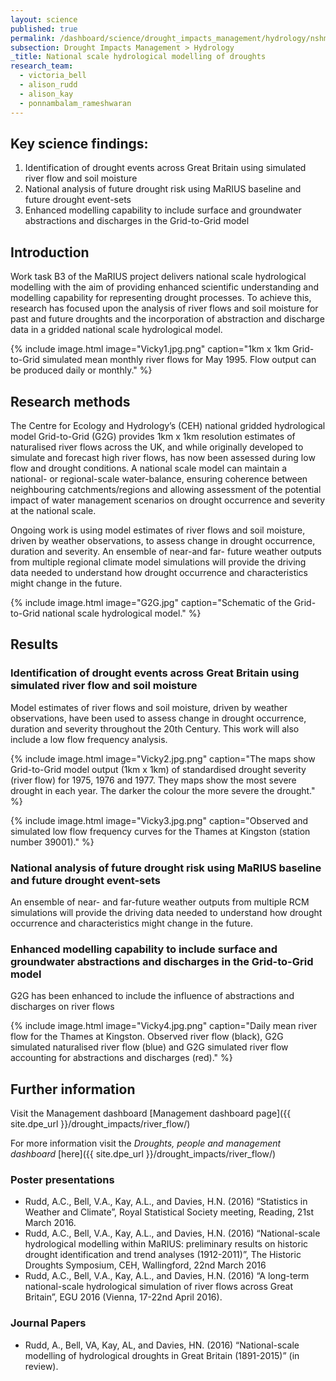 ```yaml
---
layout: science
published: true
permalink: /dashboard/science/drought_impacts_management/hydrology/nshmd/
subsection: Drought Impacts Management > Hydrology
_title: National scale hydrological modelling of droughts
research_team:
  - victoria_bell
  - alison_rudd
  - alison_kay
  - ponnambalam_rameshwaran
---
```

 
## Key science findings:
1.	Identification of drought events across Great Britain using simulated river flow and soil moisture 
2.	 National analysis of future drought risk using MaRIUS baseline and future drought event-sets
3.	Enhanced modelling capability to include surface and groundwater abstractions and discharges in the Grid-to-Grid model


## Introduction

Work task B3 of the MaRIUS project delivers national scale hydrological modelling with the aim of providing enhanced scientific understanding and modelling capability for representing drought processes. To achieve this, research has focused upon the analysis of river flows and soil moisture for past and future droughts and the incorporation of abstraction and discharge data in a gridded national scale hydrological model. 

{% include 
	image.html 
	image="Vicky1.jpg.png" 
	caption="1km x 1km Grid-to-Grid simulated mean monthly river flows for May 1995. Flow output can be produced daily or monthly." 
%}

## Research methods

The Centre for Ecology and Hydrology’s (CEH) national gridded hydrological model Grid-to-Grid (G2G) provides 1km x 1km resolution estimates of naturalised river flows across the UK, and while originally developed to simulate and forecast high river flows, has now been assessed during low flow and drought conditions. A national scale model can maintain a national- or regional-scale water-balance, ensuring coherence between neighbouring catchments/regions and allowing assessment of the potential impact of water management scenarios on drought occurrence and severity at the national scale. 

Ongoing work is using model estimates of river flows and soil moisture, driven by weather observations, to assess change in drought occurrence, duration and severity. An ensemble of near-and far- future weather outputs from multiple regional climate model simulations will provide the driving data needed to understand how drought occurrence and characteristics might change in the future.

{% include 
	image.html 
	image="G2G.jpg" 
	caption="Schematic of the Grid-to-Grid national scale hydrological model." 
%}

## Results 

### Identification of drought events across Great Britain using simulated river flow and soil moisture 

Model estimates of river flows and soil moisture, driven by weather observations, have been used to assess change in drought occurrence, duration and severity throughout the 20th Century. This work will also include a low flow frequency analysis.  

{% include 
	image.html 
	image="Vicky2.jpg.png" 
	caption="The maps show Grid-to-Grid model output (1km x 1km) of standardised drought severity (river flow) for 1975, 1976 and 1977. They maps show the most severe drought in each year. The darker the colour the more severe the drought." 
%}

{% include 
	image.html 
	image="Vicky3.jpg.png" 
	caption="Observed and simulated low flow frequency curves for the Thames at Kingston (station number 39001)." 
%}

### National analysis of future drought risk using MaRIUS baseline and future drought event-sets

An ensemble of near- and far-future weather outputs from multiple RCM simulations will provide the driving data needed to understand how drought occurrence and characteristics might change in the future.

### Enhanced modelling capability to include surface and groundwater abstractions and discharges in the Grid-to-Grid model

G2G has been enhanced to include the influence of abstractions and discharges on river flows

{% include 
	image.html 
	image="Vicky4.jpg.png" 
	caption="Daily mean river flow for the Thames at Kingston. Observed river flow (black), G2G simulated naturalised river flow (blue) and G2G simulated river flow accounting for abstractions and discharges (red)." 
%}

## Further information
Visit the Management dashboard [Management dashboard page]({{ site.dpe_url }}/drought_impacts/river_flow/)

For more information visit the _Droughts, people and management dashboard_ [here]({{ site.dpe_url }}/drought_impacts/river_flow/)

### Poster presentations

* Rudd, A.C., Bell, V.A., Kay, A.L., and Davies, H.N. (2016) “Statistics in Weather and Climate”, Royal Statistical Society meeting, Reading, 21st March 2016.
* Rudd, A.C., Bell, V.A., Kay, A.L., and Davies, H.N. (2016) “National-scale hydrological modelling within MaRIUS: preliminary results on historic drought identification and trend analyses (1912-2011)”, The Historic Droughts Symposium, CEH, Wallingford, 22nd March 2016
* Rudd, A.C., Bell, V.A., Kay, A.L., and Davies, H.N. (2016) “A long-term national-scale hydrological simulation of river flows across Great Britain”, EGU 2016 (Vienna, 17-22nd April 2016).

### Journal Papers

* Rudd, A., Bell, VA, Kay, AL, and Davies, HN. (2016) “National-scale modelling of hydrological droughts in Great Britain (1891-2015)” (in review).

